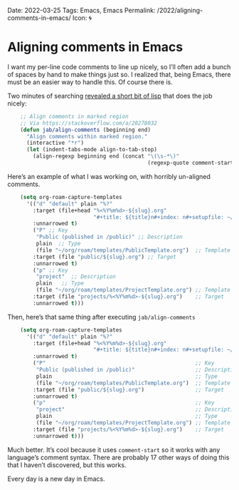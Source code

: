 Date: 2022-03-25
Tags: Emacs, Emacs
Permalink: /2022/aligning-comments-in-emacs/
Icon: 🌀

# Aligning comments in Emacs

I want my per-line code comments to line up nicely, so I’ll often add a bunch of spaces by hand to make things just so. I realized that, being Emacs, there must be an easier way to handle this. Of course there is.

Two minutes of searching [revealed a short bit of lisp](https://stackoverflow.com/a/20278032) that does the job nicely:

```lisp
    ;; Align comments in marked region
    ;; Via https://stackoverflow.com/a/20278032
    (defun jab/align-comments (beginning end)
      "Align comments within marked region."
      (interactive "*r")
      (let (indent-tabs-mode align-to-tab-stop)
        (align-regexp beginning end (concat "\(\s-*\)"
                                            (regexp-quote comment-start)))))
```    

Here’s an example of what I was working on, with horribly un-aligned comments.

```lisp
    (setq org-roam-capture-templates
      '(("d" "default" plain "%?"
        :target (file+head "%<%Y%m%d>-${slug}.org"
                           "#+title: ${title}n#+index: n#+setupfile: ~/org/_SETUP/EXPORTn#+setupfile: ~/org/_SETUP/org-roam-publish-fancy.setup")
        :unnarrowed t)
        ("P" ;; Key
         "Public (published in /public)" ;; Description
         plain  ;; Type
         (file "~/org/roam/templates/PublicTemplate.org")  ;; Template
        :target (file "public/${slug}.org") ;; Target
        :unnarrowed t)
        ("p" ;; Key
         "project"  ;; Description
         plain   ;; Type
         (file "~/org/roam/templates/ProjectTemplate.org") ;; Template
        :target (file "projects/%<%Y%m%d>-${slug}.org")    ;; Target
        :unnarrowed t)))
```

Then, here’s that same thing after executing `jab/align-comments`

```lisp
    (setq org-roam-capture-templates
      '(("d" "default" plain "%?"
        :target (file+head "%<%Y%m%d>-${slug}.org"
                           "#+title: ${title}n#+index: n#+setupfile: ~/org/_SETUP/EXPORTn#+setupfile: ~/org/_SETUP/org-roam-publish-fancy.setup")
        :unnarrowed t)
        ("P"                                               ;; Key
         "Public (published in /public)"                   ;; Description
         plain                                             ;; Type
         (file "~/org/roam/templates/PublicTemplate.org")  ;; Template
        :target (file "public/${slug}.org")                ;; Target
        :unnarrowed t)
        ("p"                                               ;; Key
         "project"                                         ;; Description
         plain                                             ;; Type
         (file "~/org/roam/templates/ProjectTemplate.org") ;; Template
        :target (file "projects/%<%Y%m%d>-${slug}.org")    ;; Target
        :unnarrowed t)))
```    

Much better. It’s cool because it uses `comment-start` so it works with any language’s comment syntax. There are probably 17 other ways of doing this that I haven’t discovered, but this works.

Every day is a new day in Emacs.